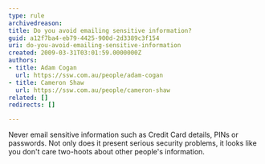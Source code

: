 ```yaml
---
type: rule
archivedreason: 
title: Do you avoid emailing sensitive information?
guid: a12f7ba4-eb79-4425-900d-2d3389c3f154
uri: do-you-avoid-emailing-sensitive-information
created: 2009-03-31T03:01:59.0000000Z
authors:
- title: Adam Cogan
  url: https://ssw.com.au/people/adam-cogan
- title: Cameron Shaw
  url: https://ssw.com.au/people/cameron-shaw
related: []
redirects: []

---
```



Never email sensitive information such as Credit Card details, PINs or passwords. Not only does it present serious security problems, it looks like you don't care two-hoots about other people's information.
<br><excerpt class='endintro'></excerpt><br>



